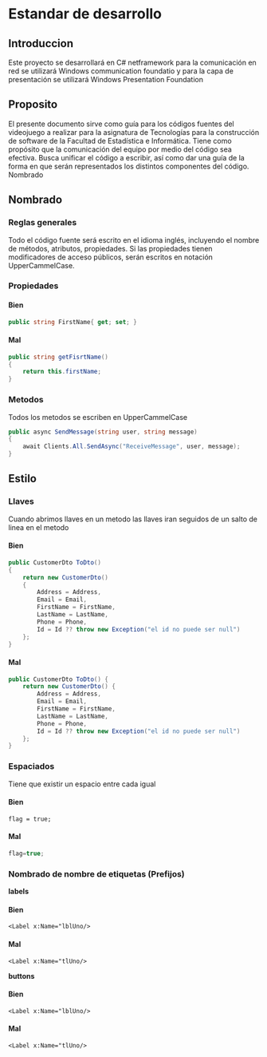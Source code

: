 # Estandar de desarrollo
## Introduccion
Este proyecto se desarrollará en C#  netframework para la comunicación en red se utilizará Windows communication foundatio y para la capa de presentación se utilizará Windows Presentation Foundation
## Proposito
El presente documento sirve como guía para los códigos fuentes del videojuego a realizar para la asignatura de Tecnologías para la construcción de software de la Facultad de Estadística e Informática. Tiene como propósito que la comunicación del equipo por medio del código sea efectiva. Busca unificar el código a escribir, así como dar una guía de la forma en que serán representados los distintos componentes del código.
Nombrado
## Nombrado
### Reglas generales
Todo el código fuente será escrito en el idioma inglés, incluyendo el nombre de métodos, atributos, propiedades.
Si las propiedades tienen modificadores de acceso públicos, serán escritos en notación UpperCammelCase.

### Propiedades
#### Bien
```csharp
public string FirstName{ get; set; }
```
#### Mal
```csharp
public string getFisrtName()
{
    return this.firstName;
}
```
### Metodos
Todos los metodos se escriben en UpperCammelCase
```csharp
public async SendMessage(string user, string message)
{
    await Clients.All.SendAsync("ReceiveMessage", user, message);
}
```
## Estilo
### Llaves
Cuando abrimos llaves en un metodo las llaves iran seguidos de un salto de linea en el metodo
#### Bien
```csharp
public CustomerDto ToDto()
{
    return new CustomerDto()
    {
        Address = Address,
        Email = Email,
        FirstName = FirstName,
        LastName = LastName,
        Phone = Phone,
        Id = Id ?? throw new Exception("el id no puede ser null")
    };
}
```
#### Mal
```csharp
public CustomerDto ToDto() {
    return new CustomerDto() {
        Address = Address,
        Email = Email,
        FirstName = FirstName,
        LastName = LastName,
        Phone = Phone,
        Id = Id ?? throw new Exception("el id no puede ser null")
    };
}
```
### Espaciados
Tiene que existir un espacio entre cada igual
#### Bien
```flag = true;```
#### Mal
```csharp
flag=true;
```
### Nombrado de nombre de etiquetas (Prefijos)
**labels**
#### Bien
```xaml
<Label x:Name="lblUno/>
```
#### Mal
```xaml
<Label x:Name="tlUno/>
```
**buttons**
#### Bien
```xaml
<Label x:Name="lblUno/>
```
#### Mal
```xaml
<Label x:Name="tlUno/>
```